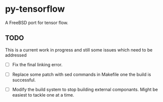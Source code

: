 # py-tensorflow
A FreeBSD port for tensor flow.


## TODO

This is a current work in progress and still some issues which need to be addressed

- [ ] Fix the final linking error.

- [ ] Replace some patch with sed commands in Makefile one the build is successful.

- [ ] Modify the build system to stop building external componants. Might be easiest to tackle one at a time.
